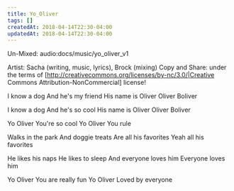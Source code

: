 ```yaml
---
title: Yo_Oliver
tags: []
createdAt: 2018-04-14T22:30-04:00
updatedAt: 2018-04-14T22:30-04:00
---
```


Un-Mixed: audio:docs/music/yo_oliver_v1

Artist: Sacha (writing, music, lyrics), Brock (mixing)
Copy and Share: under the terms of [http://creativecommons.org/licenses/by-nc/3.0/|Creative 
Commons Attribution-NonCommercial] license!

I know a dog 
And he's my friend
His name is Oliver
Oliver Boliver

I know a dog
And he's so cool
His name is Oliver
Oliver Boliver

Yo Oliver
You're so cool
Yo Oliver
You rule

Walks in the park
And doggie treats
Are all his favorites
Yeah all his favorites

He likes his naps
He likes to sleep
And everyone loves him
Everyone loves him

Yo Oliver
You are really fun
Yo Oliver
Loved by everyone


